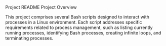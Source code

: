 Project README
Project Overview

This project comprises several Bash scripts designed to interact with processes in a Linux environment. Each script addresses specific requirements related to process management, such as listing currently running processes, identifying Bash processes, creating infinite loops, and terminating processes.
